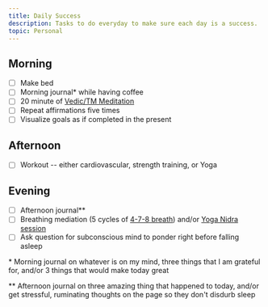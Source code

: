 ```yaml
---
title: Daily Success
description: Tasks to do everyday to make sure each day is a success.
topic: Personal
---
```



## Morning

- [ ] Make bed
- [ ] Morning journal* while having coffee
- [ ] 20 minute of [Vedic/TM Meditation](https://www.youtube.com/watch?v=tmPE0AehfGo)
- [ ] Repeat affirmations five times
- [ ] Visualize goals as if completed in the present

## Afternoon

- [ ] Workout -- either cardiovascular, strength training, or Yoga

## Evening

- [ ] Afternoon journal**
- [ ] Breathing mediation (5 cycles of [4-7-8 breath](https://www.drweil.com/videos-features/videos/breathing-exercises-4-7-8-breath/)) and/or [Yoga Nidra session](https://www.youtube.com/watch?v=7H0FKzeuVVs)
- [ ] Ask question for subconscious mind to ponder right before falling asleep

\* Morning journal on whatever is on my mind, three things that I am grateful for, and/or 3 things that would make today great

\**  Afternoon journal on three amazing thing that happened to today, and/or get stressful, ruminating thoughts on the page so they don't disdurb sleep
